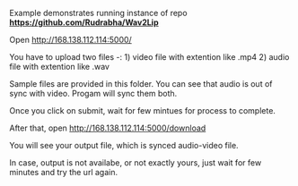 Example demonstrates running instance of repo **https://github.com/Rudrabha/Wav2Lip**

Open http://168.138.112.114:5000/

You have to upload two files -:
	1) video file with extention like .mp4
	2) audio file with extention like .wav

Sample files are provided in this folder. You can see that audio is out of sync with video. Progam will sync them both.

Once you click on submit, wait for few mintues for process to complete.

After that, open http://168.138.112.114:5000/download

You will see your output file, which is synced audio-video file.

In case, output is not availabe, or not exactly yours, just wait for few minutes and try the url again.

